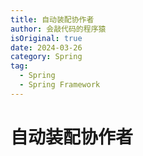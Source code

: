 ```yaml
---
title: 自动装配协作者
author: 会敲代码的程序猿
isOriginal: true
date: 2024-03-26
category: Spring
tag:
  - Spring
  - Spring Framework
---
```


# 自动装配协作者
